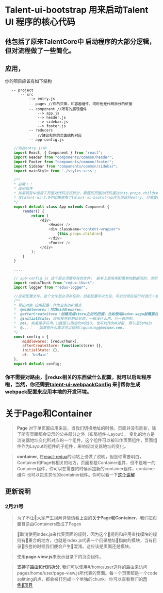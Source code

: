 # Talent-ui-bootstrap 用来启动Talent UI 程序的核心代码

 ## 他包括了原来TalentCore中 启动程序的大部分逻辑，但对流程做了一些简化。

 ## 应用，
 你的项目应该有如下结构
 ```
    -- project
        -- src
            --> entry.js
            -- pages //你的页面，和容器组件，同时也是代码拆分的依据
            -- component //所有的展现组件
                --> app.js
                --> header.js
                --> sidebar.js
                --> footer.js
            -- reducers
                //建议和你的页面结构对应
            -- app-config.js

 ```

```js
    //你在entry.js中
    import React, { Component } from "react";
    import Header from "components/common/header";
    import Footer from "components/common/footer";
    import Sidebar from "components/common/sidebar";
    import mainStyle from './styles.scss';

    /**
    * 必需！！
    * 应用组件
    * 如果项目中使用了页面对代码进行拆分，需要把页面的代码通过this.props.children来访问页面组件
    * 在talent-ui-2.0中如果使用了talent-ui-bootstrap作为项目的entry, 只需要export组件就可以了
    */
    export default class App extends Component {
        render() {
            return (
                <div>
                    <Header />
                    <div className="content-wrapper">
                        {this.props.children}
                    </div>
                    <Footer />
                </div>
            );
        }
    }

    ....

    // app-config.js 这个是必须要存在的文件， 基本上是用来配置单向数据流的，当然如果需要其他的扩展点，也会通过这个文件来实现，比如el
    import reduxThunk from "redux-thunk";
    import logger from "redux-logger";

    //应用配置文件，这个文件是必须存在的，但是配置可以为空，可以对项目运行时进行一些配置，比如，配置应用的初始state, redux中间件
    /**
    * 导出对象 应用配置，作为业务的扩展点
    *  @middlewares：包含middlewares，
    *  @afterCreateStore：创建完成store之后的回调，比如使用Redux-saga就需要在创建完store之后运行Saga
    *  @initialState: 应用程序的初始状态，一般没什么用，万一有用呢。
    *  @el: 如果是字符串，就是指定dom的ID, 也可以传dom对象, 默认是bsMain
    *  @...：   如果有什么需求可以提给liguoming@beisen.com，
    */
    const config = {
        middlewares: [reduxThunk],
        afterCreateStore: function(store) {},
        initialState: {},
        el: 'bsMain'
    };
    export default config;

```





### 你不需要对路由，redux相关的东西做什么配置，就可以启动程序啦，当然，你还需要[talent-ui-webpackConfig](http://gitlab.beisencorp.com/ux-cnpm/talent-ui-webpack-config) 来帮你生成webpack配置来应用本地的开发环境。


# 关于Page和Container

> **Page** 对于单页面应用来说，当我们切换地址的时候，页面并没有刷新，除了所有页面都会显示的公共部分之外（布局组件-Layout）， 变化的地方是浏览器地址变化所对应的一个组件，这个组件可以被叫作页面组件，页面组件作为Layout的组件的子组件，来响应浏览器地址的变化。

> **container**, 在[react-redux](http://redux.js.org/docs/basics/UsageWithReact.html)的网站上也做了说明，但是你需要明白，Container和Page有相关的地方，页面都是Container组件，但不是唯一的Container组件，你可以在需要的时候添加新的container组件，container组件 也可以包含其他的container组件。你可以看一下[这个讲解](http://b8836390.wiz03.com/share/s/2UwSeg0IDkMu2_Oa1d3k5No_3Nre4k28t4Pq2txChW3LGl9B)


## 更新说明

### 2月21号

> 为了不让大家产生误解详情请看上面的**关于Page和Container**，我们把页面目录由Containers改成了Pages

> 取消使用index.js来代表页面的规则，因为这个规则和应用查找模块的规则有重合的地方，也就是index.js代表一个目录地址指向的模块，当有目录嵌套的时候我们便会产生混淆。这应该是页面还是模块。

> 使用**page-view.js**来表示目录下的页面组件。

> **支持子路由和代码拆分**, 我们可以使用#/home/user这样的路由来访问pages/home/user/page-view.js所代表的页面。每一个页面都是一个code splitting的点，都会被打包成一个单独的chunk。你可以查看我们的[示例项目](http://gitlab.beisencorp.com/starter-templates/talent-ui-2.0-starter)
